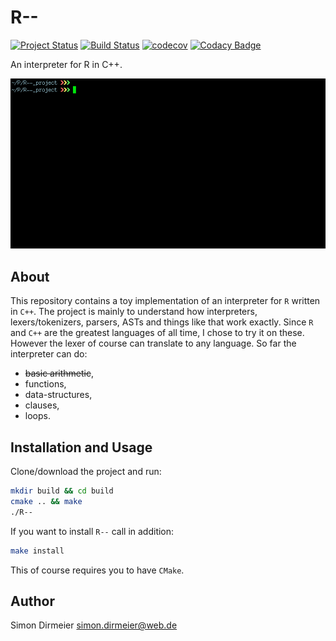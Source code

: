 # R--

[![Project Status](http://www.repostatus.org/badges/latest/concept.svg)](http://www.repostatus.org/#concept)
[![Build Status](https://travis-ci.org/dirmeier/R--.svg?branch=master)](https://travis-ci.org/dirmeier/R--)
[![codecov](https://codecov.io/gh/dirmeier/R--/branch/master/graph/badge.svg)](https://codecov.io/gh/dirmeier/R--)
[![Codacy Badge](https://api.codacy.com/project/badge/Grade/14653f9754cb40408ad614b305fb0c5d)](https://www.codacy.com/app/simon-dirmeier/R--?utm_source=github.com&amp;utm_medium=referral&amp;utm_content=dirmeier/R--&amp;utm_campaign=Badge_Grade)

An interpreter for R in C++.

![R--](https://github.com/dirmeier/R--/blob/master/_fig/demo.gif "R--")

## About

This repository contains a toy implementation of an interpreter for `R` written in `C++`. 
The project is mainly to understand how interpreters, lexers/tokenizers, parsers, ASTs and things like that work exactly. 
Since `R` and `C++` are the greatest languages of all time, I chose to try it on these. 
However the lexer of course can translate to any language. So far the interpreter can do:

* <strike>basic arithmetic</strike>,
* functions,
* data-structures,
* clauses,
* loops.

## Installation and Usage

Clone/download the project and run:

```sh
mkdir build && cd build
cmake .. && make
./R--
```

If you want to install `R--` call in addition:

```sh
make install
```

This of course requires you to have `CMake`.

## Author

Simon Dirmeier <a href="mailto:simon.dirmeier@web.de">simon.dirmeier@web.de</a>
